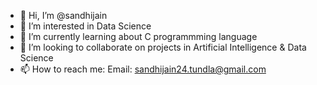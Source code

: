 - 👋 Hi, I’m @sandhijain
- 👀 I’m interested in Data Science
- 🌱 I’m currently learning about C programmming language
- 💞️ I’m looking to collaborate on projects in Artificial Intelligence & Data Science 
- 📫 How to reach me: Email: sandhijain24.tundla@gmail.com
               


<!---
sandhijain/sandhijain is a ✨ special ✨ repository because its `README.md` (this file) appears on your GitHub profile.
You can click the Preview link to take a look at your changes.
--->
